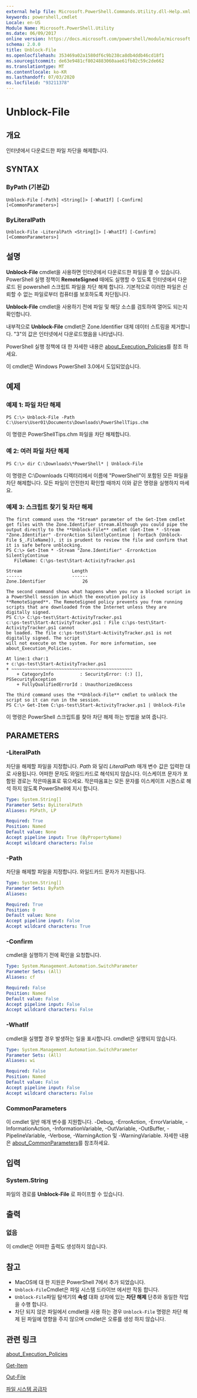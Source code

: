 ```yaml
---
external help file: Microsoft.PowerShell.Commands.Utility.dll-Help.xml
keywords: powershell,cmdlet
Locale: en-US
Module Name: Microsoft.PowerShell.Utility
ms.date: 06/09/2017
online version: https://docs.microsoft.com/powershell/module/microsoft.powershell.utility/unblock-file?view=powershell-7&WT.mc_id=ps-gethelp
schema: 2.0.0
title: Unblock-File
ms.openlocfilehash: 353469a02a1580df6c9b238ca8db4ddb46cd18f1
ms.sourcegitcommit: de63e9481cf8024883060aae61fb02c59c2de662
ms.translationtype: MT
ms.contentlocale: ko-KR
ms.lasthandoff: 07/03/2020
ms.locfileid: "93211378"
---
```

# Unblock-File

## 개요
인터넷에서 다운로드한 파일 차단을 해제합니다.

## SYNTAX

### ByPath (기본값)

```
Unblock-File [-Path] <String[]> [-WhatIf] [-Confirm] [<CommonParameters>]
```

### ByLiteralPath

```
Unblock-File -LiteralPath <String[]> [-WhatIf] [-Confirm] [<CommonParameters>]
```

## 설명

**Unblock-File** cmdlet을 사용하면 인터넷에서 다운로드한 파일을 열 수 있습니다.
PowerShell 실행 정책이 **RemoteSigned** 때에도 실행할 수 있도록 인터넷에서 다운로드 된 powershell 스크립트 파일을 차단 해제 합니다.
기본적으로 이러한 파일은 신뢰할 수 없는 파일로부터 컴퓨터를 보호하도록 차단됩니다.

**Unblock-File** cmdlet을 사용하기 전에 파일 및 해당 소스를 검토하여 열어도 되는지 확인합니다.

내부적으로 **Unblock-File** cmdlet은 Zone.Identifier 대체 데이터 스트림을 제거합니다. "3"의 값은 인터넷에서 다운로드했음을 나타냅니다.

PowerShell 실행 정책에 대 한 자세한 내용은 [about_Execution_Policies](../Microsoft.PowerShell.Core/about/about_Execution_Policies.md)를 참조 하세요.

이 cmdlet은 Windows PowerShell 3.0에서 도입되었습니다.

## 예제

### 예제 1: 파일 차단 해제

```
PS C:\> Unblock-File -Path C:\Users\User01\Documents\Downloads\PowerShellTips.chm
```

이 명령은 PowerShellTips.chm 파일을 차단 해제합니다.

### 예 2: 여러 파일 차단 해제

```
PS C:\> dir C:\Downloads\*PowerShell* | Unblock-File
```

이 명령은 C:\Downloads 디렉터리에서 이름에 "PowerShell"이 포함된 모든 파일을 차단 해제합니다.
모든 파일이 안전한지 확인할 때까지 이와 같은 명령을 실행하지 마세요.

### 예제 3: 스크립트 찾기 및 차단 해제

```
The first command uses the *Stream* parameter of the Get-Item cmdlet get files with the Zone.Identifier stream.Although you could pipe the output directly to the **Unblock-File** cmdlet (Get-Item * -Stream "Zone.Identifier" -ErrorAction SilentlyContinue | ForEach {Unblock-File $_.FileName}), it is prudent to review the file and confirm that it is safe before unblocking.
PS C:\> Get-Item * -Stream "Zone.Identifier" -ErrorAction SilentlyContinue
   FileName: C:\ps-test\Start-ActivityTracker.ps1

Stream                   Length
------                   ------
Zone.Identifier              26

The second command shows what happens when you run a blocked script in a PowerShell session in which the execution policy is **RemoteSigned**. The RemoteSigned policy prevents you from running scripts that are downloaded from the Internet unless they are digitally signed.
PS C:\> C:\ps-test\Start-ActivityTracker.ps1
c:\ps-test\Start-ActivityTracker.ps1 : File c:\ps-test\Start-ActivityTracker.ps1 cannot
be loaded. The file c:\ps-test\Start-ActivityTracker.ps1 is not digitally signed. The script
will not execute on the system. For more information, see about_Execution_Policies.

At line:1 char:1
+ c:\ps-test\Start-ActivityTracker.ps1
+ ~~~~~~~~~~~~~~~~~~~~~~~~~~~~~~~~~~~~~~~~~~~~~~
    + CategoryInfo          : SecurityError: (:) [], PSSecurityException
    + FullyQualifiedErrorId : UnauthorizedAccess

The third command uses the **Unblock-File** cmdlet to unblock the script so it can run in the session.
PS C:\> Get-Item C:\ps-test\Start-ActivityTracker.ps1 | Unblock-File
```

이 명령은 PowerShell 스크립트를 찾아 차단 해제 하는 방법을 보여 줍니다.

## PARAMETERS

### -LiteralPath
차단을 해제할 파일을 지정합니다.
*Path* 와 달리 *LiteralPath* 매개 변수 값은 입력한 대로 사용됩니다.
어떠한 문자도 와일드카드로 해석되지 않습니다.
이스케이프 문자가 포함된 경로는 작은따옴표로 묶으세요.
작은따옴표는 모든 문자를 이스케이프 시퀀스로 해석 하지 않도록 PowerShell에 지시 합니다.

```yaml
Type: System.String[]
Parameter Sets: ByLiteralPath
Aliases: PSPath, LP

Required: True
Position: Named
Default value: None
Accept pipeline input: True (ByPropertyName)
Accept wildcard characters: False
```

### -Path
차단을 해제할 파일을 지정합니다.
와일드카드 문자가 지원됩니다.

```yaml
Type: System.String[]
Parameter Sets: ByPath
Aliases:

Required: True
Position: 0
Default value: None
Accept pipeline input: False
Accept wildcard characters: True
```

### -Confirm

cmdlet을 실행하기 전에 확인을 요청합니다.

```yaml
Type: System.Management.Automation.SwitchParameter
Parameter Sets: (All)
Aliases: cf

Required: False
Position: Named
Default value: False
Accept pipeline input: False
Accept wildcard characters: False
```

### -WhatIf

cmdlet을 실행할 경우 발생하는 일을 표시합니다.
cmdlet은 실행되지 않습니다.

```yaml
Type: System.Management.Automation.SwitchParameter
Parameter Sets: (All)
Aliases: wi

Required: False
Position: Named
Default value: False
Accept pipeline input: False
Accept wildcard characters: False
```

### CommonParameters

이 cmdlet 일반 매개 변수를 지원합니다. -Debug, -ErrorAction, -ErrorVariable, -InformationAction, -InformationVariable, -OutVariable, -OutBuffer, -PipelineVariable, -Verbose, -WarningAction 및 -WarningVariable. 자세한 내용은 [about_CommonParameters](https://go.microsoft.com/fwlink/?LinkID=113216)를 참조하세요.

## 입력

### System.String

파일의 경로를 **Unblock-File** 로 파이프할 수 있습니다.

## 출력

### 없음

이 cmdlet은 어떠한 출력도 생성하지 않습니다.

## 참고

- MacOS에 대 한 지원은 PowerShell 7에서 추가 되었습니다.
- `Unblock-File`Cmdlet은 파일 시스템 드라이브 에서만 작동 합니다.
- `Unblock-File`파일 탐색기의 **속성** 대화 상자에 있는 **차단 해제** 단추와 동일한 작업을 수행 합니다.
- 차단 되지 않은 파일에서 cmdlet을 사용 하는 경우 `Unblock-File` 명령은 차단 해제 된 파일에 영향을 주지 않으며 cmdlet은 오류를 생성 하지 않습니다.

## 관련 링크

[about_Execution_Policies](../Microsoft.PowerShell.Core/About/about_Execution_Policies.md)

[Get-Item](../Microsoft.PowerShell.Management/Get-Item.md)

[Out-File](Out-File.md)

[파일 시스템 공급자](../Microsoft.PowerShell.Core/about/about_FileSystem_Provider.md)
